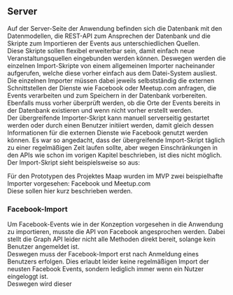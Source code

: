 ## Server

Auf der Server-Seite der Anwendung befinden sich die Datenbank mit den Datenmodellen, die REST-API zum Ansprechen der Datenbank und die Skripte zum Importieren der Events aus unterschiedlichen Quellen.  
Diese Skripte sollen flexibel erweiterbar sein, damit einfach neue Veranstaltungsquellen eingebunden werden können. Deswegen werden die einzelnen Import-Skripte von einem allgemeinen Importer nacheinander aufgerufen, welche diese vorher einfach aus dem Datei-System ausliest.  
Die einzelnen Importer müssen dabei jeweils selbstständig die externen Schnittstellen der Dienste wie Facebook oder Meetup.com anfragen, die Events verarbeiten und zum Speichern in der Datenbank vorbereiten. Ebenfalls muss vorher überprüft werden, ob die Orte der Events bereits in der Datenbank existieren und wenn nicht vorher erstellt werden.  
Der übergreifende Importer-Skript kann manuell serverseitig gestartet werden oder durch einen Benutzer initiiert werden, damit gleich dessen Informationen für die externen Dienste wie Facebook genutzt werden können. Es war so angedacht, dass der übergreifende Import-Skript täglich zu einer regelmäßigen Zeit laufen sollte, aber wegen Einschränkungen in den APIs wie schon im vorigen Kapitel beschrieben, ist dies nicht möglich.  
Der Import-Skript sieht beispielsweise so aus:

<!--TODO add importer code snippet -->

Für den Prototypen des Projektes Maap wurden im MVP zwei beispielhafte Importer vorgesehen: Facebook und Meetup.com  
Diese sollen hier kurz beschrieben werden.

### Facebook-Import

Um Facebook-Events wie in der Konzeption vorgesehen in die Anwendung zu importieren, musste die API von Facebook angesprochen werden. Dabei stellt die Graph API leider nicht alle Methoden direkt bereit, solange kein Benutzer angemeldet ist.  
Deswegen muss der Facebook-Import erst nach Anmeldung eines Benutzers erfolgen. Dies erlaubt leider keine regelmäßigen Import der neusten Facebook Events, sondern lediglich immer wenn ein Nutzer eingeloggt ist.  
Deswegen wird dieser 
